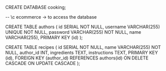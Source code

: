 CREATE DATABASE cooking;

-- \c ecommerce -> to access the database

CREATE TABLE authors (
    id SERIAL NOT NULL,
    username VARCHAR(255) UNIQUE NOT NULL,
    password VARCHAR(255) NOT NULL,
    name VARCHAR(255),
    PRIMARY KEY (id)
);

CREATE TABLE recipes (
    id SERIAL NOT NULL,
    name VARCHAR(255) NOT NULL,
    author_id INT,
    ingredients TEXT,
    instructions TEXT,
    PRIMARY KEY (id),
    FOREIGN KEY (author_id) 
        REFERENCES authors(id)
        ON DELETE CASCADE 
        ON UPDATE CASCADE
);